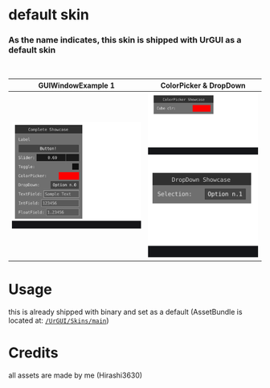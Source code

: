 # default skin

### As the name indicates, this skin is shipped with UrGUI as a default skin

<br>

GUIWindowExample 1         |  ColorPicker & DropDown
:-------------------------:|:-------------------------:
<img src="../../Assets/Media/complete_showcase.gif?raw=true" alt="default-guiwindowexample1">  |  <img src="../../Assets/Media/colorpicker_showcase.gif?raw=true" alt="default-guiwindowexample1_colorpicker"><br><img src="/../../Assets/Media/dropdown_showcase.gif?raw=true" alt="default-guiwindowexample1_dropdown">

# Usage

this is already shipped with binary and set as a default (AssetBundle is located at: [`/UrGUI/Skins/main`](../../UrGUI/Skins/)) 

# Credits

all assets are made by me (Hirashi3630)